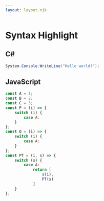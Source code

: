 ```yaml
---
layout: layout.njk
---
```

# Syntax Highlight

## C\#

``` csharp
System.Console.WriteLine("Hello world!");
```

## JavaScript

``` javascript
const A = 1;
const B = 2;
const C = 3;
const P = (i) => {
    switch (i) {
        case A:
    }
};
const Q = (i) => {
    switch (i) {
        case A:
    }
};
const PT = (i, s) => {
    switch (s) {
        case A:
            return [
                s(i),
                PT(s)
            ]
    }
};
```
